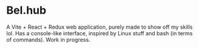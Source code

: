 # Bel.hub

A Vite + React + Redux web application, purely made to show off my skills lol. Has a console-like interface, inspired by Linux stuff and bash (in terms of commands). Work in progress.